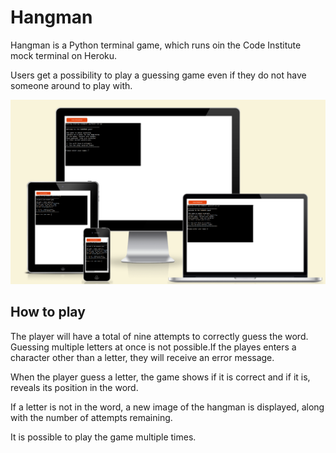 # Hangman

Hangman is a Python terminal game, which runs oin the Code Institute mock terminal on Heroku.

Users get a possibility to play a guessing game even if they do not have someone around to play with.

![image](readme-images/am-i-responsive.jpg)
## How to play

The player will have a total of nine attempts to correctly guess the word. Guessing multiple letters at once is not possible.If the playes enters a character other than a letter, they will receive an error message.

When the player guess a letter, the game shows if it is correct and if it is, reveals its position in the word.

If a letter is not in the word, a new image of the hangman is displayed, along with the number of attempts remaining.

It is possible to play the game multiple times.
